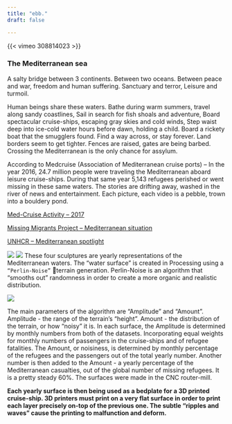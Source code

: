 ```yaml
---
title: "ebb."
draft: false

---
```


{{< vimeo 308814023 >}}

<h3> The Mediterranean sea </h3>

A salty bridge between 3 continents.
Between two oceans.
Between peace and war, freedom and human suffering. Sanctuary and terror, Leisure and turmoil.

Human beings share these waters.
Bathe during warm summers, travel along sandy coastlines,
Sail in search for fish shoals and adventure,
Board spectacular cruise-ships, escaping gray skies and cold winds, Step waist deep into ice-cold water hours before dawn, holding a child. Board a rickety boat that the smugglers found. Find a way across, or stay forever. Land borders seem to get tighter. Fences are raised, gates are being barbed. Crossing the Mediterranean is the only chance for assylum.

According to Medcruise (Association of Mediterranean cruise ports) – In the year 2016, 24.7 million people were traveling the Mediterranean aboard leisure cruise-ships. During that same year 5,143 refugees perished or went missing in these same waters. The stories are drifting away, washed in the river of news and entertainment. Each picture, each video is a pebble, trown into a bouldery pond.

[Med-Cruise Activity – 2017](http://www.medcruise.com/sites/default/files/2018-03/cruise_activities_in_medcruise_ports-statistics_2017_final_0.pdf)

[Missing Migrants Project – Mediterranean situation](https://missingmigrants.iom.int/region/mediterranean)

[UNHCR – Mediterranean spotlight](https://data2.unhcr.org/en/situations/mediterranean)

![](/gallery/images/ebb/pax_stats.png)
![](/gallery/images/ebb/ref_stats.png)
These four sculptures are yearly representations of the Mediterranean waters. The “water surface” is created in Processing using a `“Perlin-Noise”` terrain generation.
Perlin-Noise is an algorithm that “smooths out” randomness in order to create a more organic and realistic distribution.

![](/gallery/images/ebb/3D_terrain_2017.png)

The main parameters of the algorithm are “Amplitude” and “Amount”. Amplitude - the range of the terrain’s “height”. Amount - the distribution of the terrain, or how “noisy” it is. In each surface, the Amplitude is determined by monthly numbers from both of the datasets. Incorporating equal weights for monthly numbers of passengers in the cruise-ships and of refugee fatalities. The Amount, or noisiness, is determined by monthly percentage of the refugees and the passengers out of the total yearly number. Another number is then added to the Amount - a yearly percentage of the Mediterranean casualties, out of the global number of missing refugees. It is a pretty steady 60%. The surfaces were made in the CNC router-mill.

<strong> Each yearly surface is then being used as a bedplate for a 3D printed cruise-ship.
3D printers must print on a very flat surface in order to print each layer precisely on-top of the previous one. The subtle “ripples and waves” cause the printing to malfunction and deform.</strong>
